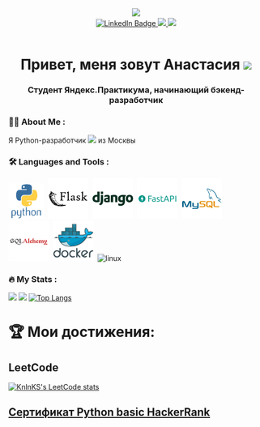 <div id="header" align="center">
  <img src="https://media.giphy.com/media/paTz7UZbPfTZFRYnnB/giphy.gif" width="200"/>
</div>

<div id="badges" align="center">
  <a href="https://www.linkedin.com/mwlite/in/анастасия-домнина-4a2152263">
    <img src="https://img.shields.io/badge/LinkedIn-blue?style=for-the-badge&logo=linkedin&logoColor=white" alt="LinkedIn Badge"/>
  </a>
  <a href="https://hh.ru/applicant/resumes/view?resume=72dfcb79ff07b5d6700039ed1f46665030344a">
    <img src="https://img.shields.io/badge/hh.ru-red?style=for-the-badge&logo=hh.ru&logoColor=white%22%20alt=%22hh.ru%20Badge"/>
  </a>
  <a href="https://career.habr.com/foxygend">
    <img src="https://img.shields.io/badge/Habr%20career-blue?style=for-the-badge&logo=habr&logoColor=blue%22%20alt=%22Habr%20Badge"/>
  </a>
</div>

<div align="center">
  <img src="https://komarev.com/ghpvc/?username=foxygen-d&style=flat-square&color=blue" alt=""/>
</div>

<h1 align="center">Привет, меня зовут Анастасия</a> 
<img src="https://github.com/blackcater/blackcater/raw/main/images/Hi.gif" height=30px/></h1>
<h3 align="center">Студент Яндекс.Практикума, начинающий бэкенд-разработчик</h3>


### :woman_technologist: About Me :
Я Python-разработчик <img src="https://media.giphy.com/media/WUlplcMpOCEmTGBtBW/giphy.gif" width="30"> из Москвы


### :hammer_and_wrench: Languages and Tools :

<div>
  <img src="https://github.com/devicons/devicon/blob/master/icons/python/python-original-wordmark.svg" title="Python" alt="Python" width=70px/>&nbsp;
  <img src="https://github.com/devicons/devicon/blob/master/icons/flask/flask-original-wordmark.svg" title="Flask" alt="Flask" width=80px/>&nbsp;
  <img src="https://github.com/devicons/devicon/blob/master/icons/django/django-plain-wordmark.svg" title="Django" alt="Django" width=80px/>&nbsp;
  <img src="https://github.com/devicons/devicon/blob/master/icons/fastapi/fastapi-original-wordmark.svg" title="FastAPI" alt="FastAPI" width=80px/>&nbsp;
  <img src="https://github.com/devicons/devicon/blob/master/icons/mysql/mysql-original-wordmark.svg" title="mysql" alt="mysql" width=80px/>&nbsp;
  <img src="https://github.com/devicons/devicon/blob/master/icons/sqlalchemy/sqlalchemy-original-wordmark.svg" title="sqlalchemy" alt="sqlalchemy" width=80px/>&nbsp;
  <img src="https://github.com/devicons/devicon/blob/master/icons/docker/docker-original-wordmark.svg" title="docker" alt="docker" width=80px/>&nbsp;
  <img src="https://github.com/devicons/devicon/blob/master/icons/linux/linux-original-wordmark.svg" title="linux" alt="linux" width=70px/>&nbsp;
</div>

### :fire: My Stats :

![](https://github-profile-summary-cards.vercel.app/api/cards/profile-details?username=foxygen-d&theme=github)
![](https://github-profile-summary-cards.vercel.app/api/cards/stats?username=foxygen-d&theme=github) [![Top Langs](https://github-readme-stats.vercel.app/api/top-langs/?username=foxygen-d)](https://github.com/foxygen-d/github-readme-stats)


<h1>🏆 Мои достижения: </h1>

<a><h2>LeetCode </h2></a>
[![KnlnKS's LeetCode stats](https://leetcode-stats-six.vercel.app/api?username=foxygen_d)](https://github.com/foxygen_d/leetcode-stats)


<a href="https://www.hackerrank.com/certificates/de85cbe8bbf2"><h2>Сертификат Python basic HackerRank </h2></a>
